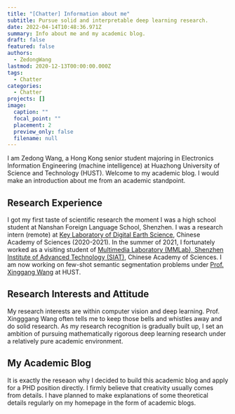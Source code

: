 ```yaml
---
title: "[Chatter] Information about me"
subtitle: Pursue solid and interpretable deep learning research.
date: 2022-04-14T10:48:36.971Z
summary: Info about me and my academic blog.
draft: false
featured: false
authors:
  - ZedongWang
lastmod: 2020-12-13T00:00:00.000Z
tags:
  - Chatter
categories:
  - Chatter
projects: []
image:
  caption: ""
  focal_point: ""
  placement: 2
  preview_only: false
  filename: null
---
```

I am Zedong Wang, a Hong Kong senior student majoring in Electronics Information Engineering (machine intelligence) at Huazhong University of Science and Technology (HUST). Welcome to my academic blog. I would make an introduction about me from an academic standpoint.

## Research Experience

I got my first taste of scientific research the moment I was a high school student at Nanshan Foreign Language School, Shenzhen. I was a research intern (remote) at [Key Laboratory of Digital Earth Science](http://www.digitalearthlab.com.cn/), Chinese Academy of Sciences (2020-2021). In the summer of 2021, I fortunately worked as a visiting student of [Multimedia Laboratory (MMLab), Shenzhen Institute of Advanced Technology (SIAT)](http://mmlab.siat.ac.cn/), Chinese Academy of Sciences. I am now working on few-shot semantic segmentation problems under [Prof. Xinggang Wang](https://scholar.google.com/citations?hl=zh-CN&user=qNCTLV0AAAAJ) at HUST.

## Research Interests and Attitude

My research interests are within computer vision and deep learning. Prof. Xingggang Wang often tells me to keep those bells and whistles away and do solid research. As my research recognition is gradually built up, I set an ambition of pursuing mathematically rigorous deep learning research under a relatively pure academic environment. 

## My Academic Blog

It is exactly the reseaon why I decided to build this academic blog and apply for a PHD position directly. I firmly believe that creativity usually comes from details. I have planned to make explanations of some theoretical details regularly on my homepage in the form of academic blogs.